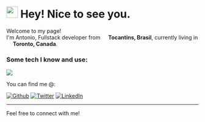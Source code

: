 <h1><img src="https://emojis.slackmojis.com/emojis/images/1531849430/4246/blob-sunglasses.gif?1531849430" width="30"/> Hey! Nice to see you.</h1>


<p>Welcome to my page! </br> I'm Antonio, Fullstack developer from <img src="https://cdn-icons-png.flaticon.com/512/197/197386.png" width="13"/> <b>Tocantins, Brasil</b>, currently living in <img src="https://cdn-icons-png.flaticon.com/512/197/197430.png" width="13"/> <b>Toronto, Canada</b>. </p>

<p>

  <p align="center">
    <h3>Some tech I know and use:</h3>
  <a href="https://skillicons.dev">
    <img src="https://skillicons.dev/icons?i=aiscript,anaconda,apple,angular,arduino,autocad,aws,bash,azure,bitbucket,c,cpp,cs,clion,make,css,emacs,gcp,github,go,tensorflow,opencv,linux,ai" />
  </a>
</p>
</p>


</p>
You can find me @:
</p>
<p><a href="https://github.com/1tony0" target="_blank"><img alt="Github" src="https://img.shields.io/badge/GitHub-%2312100E.svg?&style=for-the-badge&logo=Github&logoColor=white" /></a> <a href="https://x.com/tonioosouza" target="_blank"><img alt="Twitter" src="https://img.shields.io/badge/twitter-%231DA1F2.svg?&style=for-the-badge&logo=twitter&logoColor=white" /></a> <a href="https://www.linkedin.com/in/antonio-henrique-souza" target="_blank"><img alt="LinkedIn" src="https://img.shields.io/badge/linkedin-%230077B5.svg?&style=for-the-badge&logo=linkedin&logoColor=white" /></a> 
</p>

------------
<body>
    <div class="message">
        Feel free to connect with me!
    </div>
</body>

